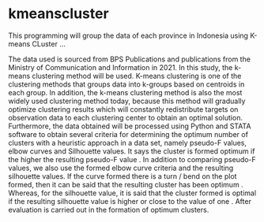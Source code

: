 # kmeanscluster
This programming will group the data of each province in Indonesia using K-means CLuster ...

The data used is sourced from BPS Publications and publications from the Ministry of Communication and Information in 2021. In this study, the k-means clustering method will be used. K-means clustering is one of the clustering methods that groups data into k-groups based on centroids in each group. In addition, the k-means clustering method is also the most widely used clustering method today, because this method will gradually optimize clustering results which will constantly redistribute targets on observation data to each clustering center to obtain an optimal solution. 
Furthermore, the data obtained will be processed using Python and STATA software to obtain several criteria for determining the optimum number of clusters with a heuristic approach in a data set, namely pseudo-F values, elbow curves and Silhouette values. It says the cluster is formed optimum if the higher the resulting pseudo-F value . In addition to comparing pseudo-F values, we also use the formed elbow curve criteria and the resulting silhouette values. If the curve formed there is a turn / bend on the plot formed, then it can be said that the resulting cluster has been optimum . Whereas, for the silhouette value, it is said that the cluster formed is optimal if the resulting silhouette value is higher or close to the value of one . After evaluation is carried out in the formation of optimum clusters.

